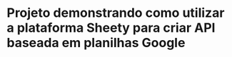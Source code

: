 # Projeto demonstrando como utilizar a plataforma Sheety para criar API baseada em planilhas Google
